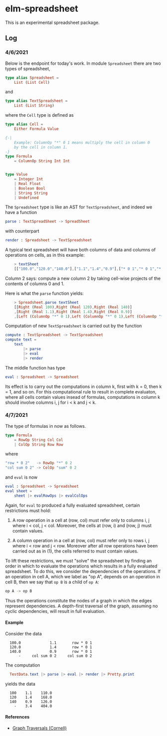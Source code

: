 # elm-spreadsheet

This is an experimental spreadsheet package.


## Log

### 4/6/2021

Below is the endpoint for today's work. In module
`Spreadsheet` there are two types of spreadsheet,

```elm
type alias Spreadsheet =
    List (List Cell)
```

and
```elm
type alias TextSpreadsheet =
    List (List String)
```

where the `Cell` type is defined as 

```elm
type alias Cell =
    Either Formula Value

{-|
    Example: ColumnOp "*" 0 1 means multiply the cell in column 0
    by the cell in column 1.
-}
type Formula
    = ColumnOp String Int Int


type Value
    = Integer Int
    | Real Float
    | Boolean Bool
    | String String
    | Undefined
```

The `Spreadsheet` type is like an AST for `TextSpreadsheet`,
and indeed we have a function 

```elm
parse : TextSpreadSheet -> SpreadSheet
```

with counterpart

```elm
render : Spreadsheet -> TextSpreadsheet
```

A typical text spreadsheet will have both columns
of data and columns of operations on cells, as in 
this example:

```elm
    > textSheet
    [["100.0","120.0","140.0"],["1.1","1.4","0.9"],["* 0 1","* 0 1","* 0 1"]]
```
Column 2 says: compute a new column 2 by taking cell-wise projects
of the contents of columns 0 and 1.

Here is what the `parse` function yields:

```elm
    > Spreadsheet.parse textSheet
    [[Right (Real 100),Right (Real 120),Right (Real 140)]
    ,[Right (Real 1.1),Right (Real 1.4),Right (Real 0.9)]
    ,[Left (ColumnOp "*" 0 1),Left (ColumnOp "*" 0 1),Left (ColumnOp "*" 0 1)]]
```

Computation of new `TextSpreadsheet` is carried out by the function

```elm
compute : TextSpreadsheet -> TextSpreadsheet
compute text =
    text
        |> parse
        |> eval
        |> render
```

The middle function has type

```elm
eval : Spreadsheet -> Spreadsheet
```

Its effect is to carry out the computations in column k, first with 
k = 0, then k = 1, and so on.  For this computational rule to 
result in complete evaluaton, where all cells contain 
values insead of formulas, computations in column k should 
involve columns  i, j for i <  k and j < k.  


### 4/7/2021

The type of formulas in now as follows.

```elm
type Formula
    = RowOp String Col Col
    | ColOp String Row Row
```

where

```elm
"row * 0 2"   -> RowOp "*" 0 2
"col sum 0 2" -> ColOp "sum" 0 2
```

and `eval` is now

```elm
eval : Spreadsheet -> Spreadsheet
eval sheet =
    sheet |> evalRowOps |> evalColOps
```

Again, for `eval` to produced a fully evaluated spreadsheet, 
certain restrictions must hold:

1. A row operation in a cell at (row, col) must refer only to
   columns i, j where i < col, j < col. Moreover, the cells
   at (row, i) and (row, j) must contain values.
   
2. A column operation in a cell at (row, col) must refer only
   to rows i, j where i < row and j < row.  Moreover after
   all row operations have been carried out as in (1), the 
   cells referred to must contain values.
   
To lift these restrictions, we must "solve" the spreadsheet
by finding an order in which to evaluate the operations which
results in a fully evaluated spreadsheet.  To do this, we 
consider the dependencies of the operations.  If an operation
in cell A, which we label as "op A", depends on an operation in 
cell B, then we say that `op B` is a child of `op A`:

```bash
op A -> op B
```

Thus the operations constitute the nodes of a graph in which the
edges represent dependencies.  A depth-first traversal of the 
graph, assuming no cyclic dependencies, will result in 
full evaluation.

#### Example

Consider the data
```
  100.0             1.1       row * 0 1
  120.0             1.4       row * 0 1
  140.0             0.9       row * 0 1
      -     col sum 0 2     col sum 0 2
```

The computation

```elm
  TestData.text |> parse |> eval |> render |> Pretty.print
```

yields the data

```
  100    1.1    110.0
  120    1.4    168.0
  140    0.9    126.0
    -    3.4    404.0
```

#### References

- [Graph Traversals (Cornell)](https://www.cs.cornell.edu/courses/cs2112/2012sp/lectures/lec24/lec24-12sp.html)


   